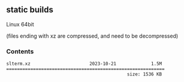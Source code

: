 ## static builds

Linux 64bit

(files ending with xz are compressed, and need to be decompressed)


### Contents

```
slterm.xz                      2023-10-21             1.5M
===========================================================
                                             size: 1536 KB
```
